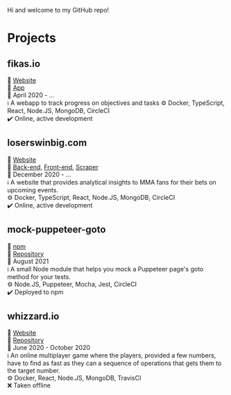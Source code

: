 Hi and welcome to my GitHub repo!

# Projects
## fikas.io
:link: [Website](https://fikas.io)  
:file_folder: [App](https://github.com/samdouble/fikasio)  
:date: April 2020 - ...  
:information_source: A webapp to track progress on objectives and tasks
:gear: Docker, TypeScript, React, Node.JS, MongoDB, CircleCI  
:heavy_check_mark: Online, active development

## loserswinbig.com
:link: [Website](https://loserswinbig.com)  
:file_folder: [Back-end](https://github.com/samdouble/loserswinbigcom-api), [Front-end](https://github.com/samdouble/loserswinbigcom-client), [Scraper](https://github.com/samdouble/loserswinbig-scraper)  
:date: December 2020 - ...  
:information_source: A website that provides analytical insights to MMA fans for their bets on upcoming events.  
:gear: Docker, TypeScript, React, Node.JS, MongoDB, CircleCI  
:heavy_check_mark: Online, active development

## mock-puppeteer-goto
:link: [npm](https://www.npmjs.com/package/mock-puppeteer-goto)  
:file_folder: [Repository](https://github.com/samdouble/mock-puppeteer-goto)  
:date: August 2021  
:information_source: A small Node module that helps you mock a Puppeteer page's goto method for your tests.  
:gear: Node.JS, Puppeteer, Mocha, Jest, CircleCI  
:heavy_check_mark: Deployed to npm

## whizzard.io
:link: [Website](https://whizzard.io)  
:file_folder: [Repository](https://github.com/samdouble/whizzardio)  
:date: June 2020 - October 2020  
:information_source: An online multiplayer game where the players, provided a few numbers, have to find as fast as they can a sequence of operations that gets them to the target number.  
:gear: Docker, React, Node.JS, MongoDB, TravisCI  
:x: Taken offline
